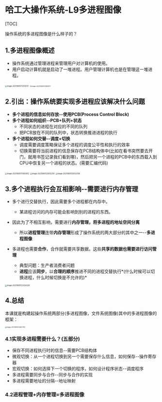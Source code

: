 # 哈工大操作系统-L9多进程图像

[TOC]



操作系统的多进程图像是什么样子的？



## 1.多进程图像概述

- 操作系统通过管理进程来管理用户对计算机的使用。
- 用户启动计算机就是启动了一堆进程。用户管理计算机也是在管理这一堆进程。

<img src="E:\AAAAAAAuniPPT\4_1PPT\CSclass-OS(git)\学习笔记\${图片}\image-20210805112530131.png" alt="image-20210805112530131" style="zoom:40%;" />

<img src="E:\AAAAAAAuniPPT\4_1PPT\CSclass-OS(git)\学习笔记\${图片}\image-20210805112900517.png" alt="image-20210805112900517" style="zoom:35%;" />



## 2.引出：操作系统要实现多进程应该解决什么问题

- **多个进程的信息如何存放--使用PCB(Process Control Block)**
- **多个进程如何组织--PCB+队列+状态**
  - 不同状态的进程在对应的不同的队列
  - 把PCB放在不同的队列中，状态转换推进进程的执行
- **多个进程如何交替--调度+切换**
  - 调度需要调度策略保证多个进程的调度公平性和执行的效率
  - 切换需要将当前进程的信息保存在PCB结构体中(比如在看书突然要去开门，就用书签记录我们看到哪)，然后把另一个进程的PCB中的东西载入到CPU中恢复另一个进程的状态。(需要汇编代码)

<img src="E:\AAAAAAAuniPPT\4_1PPT\CSclass-OS(git)\学习笔记\${图片}\image-20210805115903912.png" alt="image-20210805115903912" style="zoom:40%;" />

<img src="E:\AAAAAAAuniPPT\4_1PPT\CSclass-OS(git)\学习笔记\${图片}\image-20210805120012259.png" alt="image-20210805120012259" style="zoom:40%;" />

<img src="E:\AAAAAAAuniPPT\4_1PPT\CSclass-OS(git)\学习笔记\${图片}\image-20210805120532108.png" alt="image-20210805120532108" style="zoom:40%;" />

## 3.多个进程执行会互相影响--需要进行内存管理

- 多个进行交替执行，因此需要多个进程都在内存中。

  - 某进程访问的内存可能会影响到别的进程的东西。

- 因此为了不相互影响，需要进行**内存管理，将多进程的地址空间分离**

  - 所以**进程管理**连带**内存管理**形成了操作系统的两大部分的其中之一--**多进程图像**

- 多进程也需要**合作**，合作就需要共享数据，这些**共享的数据也需要进行访问管理**

  - 典型问题：生产者消费者问题
  - **进程**应该**同步**，以**合理的顺序**推进不同的进程交替执行*(什么时候可以切换进程，什么时候切换是不允许的)*

  

<img src="E:\AAAAAAAuniPPT\4_1PPT\CSclass-OS(git)\学习笔记\${图片}\image-20210805122024326.png" alt="image-20210805122024326" style="zoom:40%;" />

## 4.总结

本课就是构建起操作系统两部分(多进程图像，文件系统图像)其中的多进程图像的框架：

<img src="E:\AAAAAAAuniPPT\4_1PPT\CSclass-OS(git)\学习笔记\${图片}\image-20210805122827762.png" alt="image-20210805122827762" style="zoom:33%;" />

### 4.1实现多进程需要什么？(五部分)

- 保存不同进程执行时的信息--需要PCB结构体
- 微观切换：从一个进程切换到另一个需要保存什么信息，如何保存--操作寄存器
- 宏观切换：如何选择下一个切换的程序，如何设计程序状态--调度程序
- 多进程需要同步与合作--同步与合作的实现
- 多进程需要地址的分隔--地址映射

### 4.2进程管理+内存管理=多进程图像